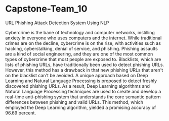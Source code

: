 # Capstone-Team_10
URL Phishing Attack Detection System Using NLP

Cybercrime is the bane of technology and computer networks, instilling anxiety in everyone who uses computers and the internet. While traditional crimes are on the decline, cybercrime is on the rise, with activities such as hacking, cyberstalking, denial of service, and phishing. Phishing assaults are a kind of social engineering, and they are one of the most common types of cybercrime that most people are exposed to. Blacklists, which are lists of phishing URLs, have traditionally been used to detect phishing URLs. However, this method has a drawback in that new phishing URLs that aren't on the blacklist can't be avoided. A unique approach based on Deep Learning and Natural Language Processing is proposed to detect freshly discovered phishing URLs. As a result, Deep Learning algorithms and Natural Language Processing techniques are used to create and develop a real-time anti-phishing system that understands the core semantic pattern differences between phishing and valid URLs. This method, which employed the Deep Learning algorithm, yielded a promising accuracy of 96.69 percent.
